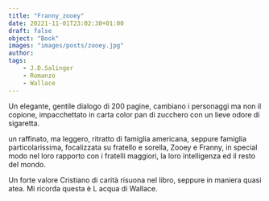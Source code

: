 ```yaml
---
title: "Franny_zooey"
date: 20221-11-01T23:02:30+01:00
draft: false
object: "Book"
images: "images/posts/zooey.jpg"
author:
tags:
    - J.D.Salinger
    - Romanzo
    - Wallace
---
```

Un elegante, gentile dialogo di 200 pagine, cambiano i personaggi ma non il copione, impacchettato in carta color pan di zucchero con un lieve odore di sigaretta.

un raffinato, ma leggero, ritratto di famiglia americana, seppure famiglia particolarissima, focalizzata su fratello e sorella, Zooey e Franny, in special modo nel loro rapporto con i fratelli maggiori, la loro intelligenza ed il resto del mondo. 

Un forte valore Cristiano di carità risuona nel libro, seppure in maniera quasi atea. Mi ricorda questa è L acqua di Wallace.

